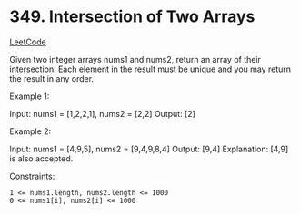 # 349. Intersection of Two Arrays

[LeetCode](https://leetcode.com/problems/intersection-of-two-arrays/)

Given two integer arrays nums1 and nums2, return an array of their intersection. Each element in the result must be unique and you may return the result in any order.



Example 1:

Input: nums1 = [1,2,2,1], nums2 = [2,2]
Output: [2]

Example 2:

Input: nums1 = [4,9,5], nums2 = [9,4,9,8,4]
Output: [9,4]
Explanation: [4,9] is also accepted.



Constraints:

    1 <= nums1.length, nums2.length <= 1000
    0 <= nums1[i], nums2[i] <= 1000
